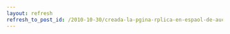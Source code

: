 ```yaml
---
layout: refresh
refresh_to_post_id: /2010-10-30/creada-la-pgina-rplica-en-espaol-de-auctex-para-gnu-emacs
---
```

